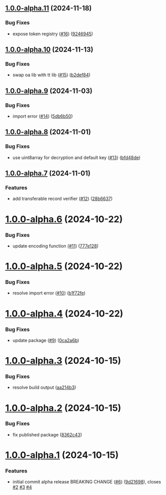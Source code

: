 ## [1.0.0-alpha.11](https://github.com/TrustVC/trustvc/compare/v1.0.0-alpha.10...v1.0.0-alpha.11) (2024-11-18)


### Bug Fixes

* expose token registry ([#16](https://github.com/TrustVC/trustvc/issues/16)) ([9246945](https://github.com/TrustVC/trustvc/commit/924694534d9a6e89bea91783d69cf4beb97e1e61))

## [1.0.0-alpha.10](https://github.com/TrustVC/trustvc/compare/v1.0.0-alpha.9...v1.0.0-alpha.10) (2024-11-13)


### Bug Fixes

* swap oa lib with tt lib ([#15](https://github.com/TrustVC/trustvc/issues/15)) ([b2def84](https://github.com/TrustVC/trustvc/commit/b2def849dc4305b1300d6a90831fbb9f94fb303b))

## [1.0.0-alpha.9](https://github.com/TrustVC/trustvc/compare/v1.0.0-alpha.8...v1.0.0-alpha.9) (2024-11-03)


### Bug Fixes

* import error ([#14](https://github.com/TrustVC/trustvc/issues/14)) ([5db6b50](https://github.com/TrustVC/trustvc/commit/5db6b504595a6e71985cadc26db4cbc5c1d58bcc))

## [1.0.0-alpha.8](https://github.com/TrustVC/trustvc/compare/v1.0.0-alpha.7...v1.0.0-alpha.8) (2024-11-01)


### Bug Fixes

* use uint8array for decryption and default key ([#13](https://github.com/TrustVC/trustvc/issues/13)) ([bfd48de](https://github.com/TrustVC/trustvc/commit/bfd48de51b59d68be05fb941c4c4fc3c58f7b17a))

## [1.0.0-alpha.7](https://github.com/TrustVC/trustvc/compare/v1.0.0-alpha.6...v1.0.0-alpha.7) (2024-11-01)


### Features

* add transferable record verifier ([#12](https://github.com/TrustVC/trustvc/issues/12)) ([28b6637](https://github.com/TrustVC/trustvc/commit/28b663747853d8d2aaae2eff88d496a580e3e607))

# [1.0.0-alpha.6](https://github.com/TrustVC/trustvc/compare/v1.0.0-alpha.5...v1.0.0-alpha.6) (2024-10-22)


### Bug Fixes

* update encoding function ([#11](https://github.com/TrustVC/trustvc/issues/11)) ([777e128](https://github.com/TrustVC/trustvc/commit/777e128683c89b2b05d658c8a86ed4c45f372a56))

# [1.0.0-alpha.5](https://github.com/TrustVC/trustvc/compare/v1.0.0-alpha.4...v1.0.0-alpha.5) (2024-10-22)


### Bug Fixes

* resolve import error ([#10](https://github.com/TrustVC/trustvc/issues/10)) ([b1f72fe](https://github.com/TrustVC/trustvc/commit/b1f72fe91aa1c334e7a0328838a4ffe28245ad56))

# [1.0.0-alpha.4](https://github.com/TrustVC/trustvc/compare/v1.0.0-alpha.3...v1.0.0-alpha.4) (2024-10-22)


### Bug Fixes

* update package ([#9](https://github.com/TrustVC/trustvc/issues/9)) ([0ca2a6b](https://github.com/TrustVC/trustvc/commit/0ca2a6b087f6883e5b39fabe80231d71269b58c1))

# [1.0.0-alpha.3](https://github.com/TrustVC/trustvc/compare/v1.0.0-alpha.2...v1.0.0-alpha.3) (2024-10-15)


### Bug Fixes

* resolve build output ([aa214b3](https://github.com/TrustVC/trustvc/commit/aa214b3587a3af086e45f170e617569b8bd58f1b))

# [1.0.0-alpha.2](https://github.com/TrustVC/trustvc/compare/v1.0.0-alpha.1...v1.0.0-alpha.2) (2024-10-15)


### Bug Fixes

* fix published package ([8362c43](https://github.com/TrustVC/trustvc/commit/8362c43c502a0284239633797486ba7e1550bbe8))

# [1.0.0-alpha.1](https://github.com/TrustVC/trustvc/compare/v0.0.0...v1.0.0-alpha.1) (2024-10-15)


### Features

* initial commit alpha release BREAKING CHANGE ([#6](https://github.com/TrustVC/trustvc/issues/6)) ([9d21698](https://github.com/TrustVC/trustvc/commit/9d2169870fc38fd246786b992ec563f28a1ef421)), closes [#2](https://github.com/TrustVC/trustvc/issues/2) [#3](https://github.com/TrustVC/trustvc/issues/3) [#4](https://github.com/TrustVC/trustvc/issues/4)
